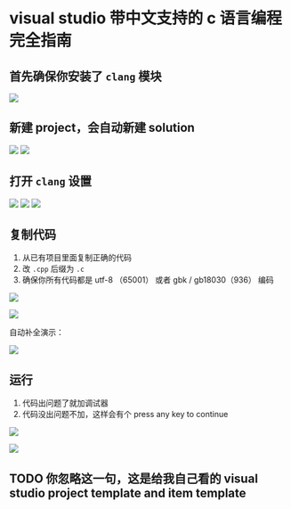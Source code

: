 # visual studio 带中文支持的 c 语言编程完全指南



## 首先确保你安装了 `clang` 模块



![](picture/0.png)

## 新建 project，会自动新建 solution

![](picture/1.png)
![](picture/2.png)

## 打开 `clang` 设置

![](picture/3.png)
![](picture/4.png)
![](picture/5.png)

## 复制代码

1. 从已有项目里面复制正确的代码
2. 改 `.cpp` 后缀为 `.c`
3. 确保你所有代码都是 utf-8 （65001） 或者 gbk / gb18030（936） 编码

![](picture/6.png)

![](picture/7.png)

自动补全演示：

![](picture/8.png)

## 运行

1. 代码出问题了就加调试器
2. 代码没出问题不加，这样会有个 press any key to continue

![](picture/9.png)

![](picture/10.png)


## TODO 你忽略这一句，这是给我自己看的 visual studio project template and item template

